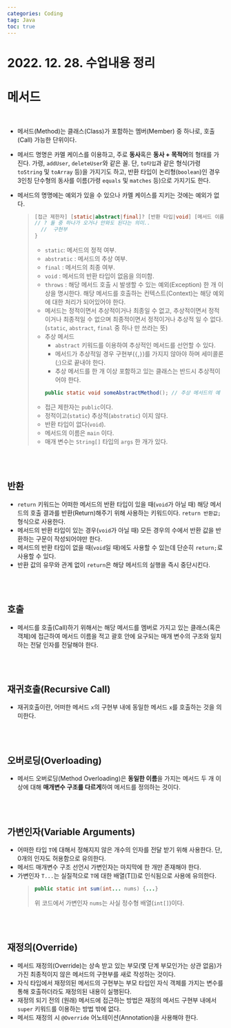 ```yaml
---
categories: Coding	
tag: Java
toc: true
---
```


# 2022. 12. 28. 수업내용 정리

# 메서드

<br>

* 메서드(Method)는 클래스(Class)가 포함하는 멤버(Member) 중 하나로, 호출(Call) 가능한 단위이다.
* 메서드 명명은 카멜 케이스를 이용하고, 주로 **동사**혹은 **동사 + 목적어**의 형태를 가진다. 가령, `addUser`, `deleteUser`와 같은 꼴. 단, `to타입`과 같은 형식(가령 `toString` 및 `toArray` 등)을 가지기도 하고, 반환 타입이 논리형(`boolean`)인 경우 3인칭 단수형의 동사를 이름(가령 `equals` 및 `matches` 등)으로 가지기도 한다.
* 메서드의 명명에는 예외가 있을 수 있으나 카멜 케이스를 지키는 것에는 예외가 없다.
  <br>

    >```java
    > [접근 제한자] [static|abstract|final]? [반환 타입|void] [메서드 이름] ([매개 변수(Parameter),...]?) [throws [예외,...]?] {
    >// ? 둘 중 하나가 오거나 안와도 된다는 의미.. 
    >   //  구현부
    >}
    >```
    >
    >* `static`:  메서드의 정적 여부.
    >* `abstratic` : 메서드의 추상 여부.
    >* `final` : 메서드의 최종 여부.
    >* `void` : 메서드의 반환 타입이 없음을 의미함.
    >* `throws` : 해당 메서드 호출 시 발생할 수 있는 예외(Exception) 한 개 이상을 명시한다. 해당 메서드를 호출하는 컨텍스트(Context)는 해당 예외에 대한 처리가 되어있어야 한다. 
    >* 메서드는 정적이면서 추상적이거나 최종일 수 없고, 추상적이면서 정적이거나 최종적일 수 없으며 최종적이면서 정적이거나 추상적 일 수 없다.(`static`, `abstract`, `final` 중 하나 만 쓰라는 뜻)
    > * 추상 메서드
    >   * `abstract` 키워드를 이용하여 추상적인 메서드를 선언할 수 있다.
    >   * 메서드가 추상적일 경우 구현부(`{`,`}`)를 가지지 않아야 하며 세미콜론(;)으로 끝내야 한다.
    >   * 추상 메서드를 한 개 이상 포함하고 있는 클래스는 반드시 추상적이어야 한다. 
    >   ```java
    >   public static void someAbstractMethod(); // 추상 메서드의 예
    >   ```
    >* 접근 제한자는 `public`이다.
    >* 정적이고(`static`) 추상적(`abstratic`) 이지 않다.
    >* 반환 타입이 없다(`void`).
    >* 메서드의 이름은 `main` 이다.
    >* 매개 변수는 `String[]` 타입의 `args` 한 개가 있다.
  

<br><br>
## 반환
* `return` 키워드는 어떠한 메서드의 반환 타입이 있을 때(`void`가 아닐 때) 해당 메서드의 호출 결과를 반환(Return)해주기 위해 사용하는 키워드이다. `return 반환값;` 형식으로 사용한다.
* 메서드의 반환 타입이 있는 경우(`void`가 아닐 때) 모든 경우의 수에서 반환 값을 반환하는 구문이 작성되어야만 한다.
* 메서드의 반환 타입이 없을 때(`void`일 때)에도 사용할 수 있는데 단순히 `return;`로 사용할 수 있다.
* 반환 값의 유무와 관계 없이 `return`은 해당 메서드의 실행을 즉시 중단시킨다.

<br><br>

## 호출
* 메서드를 호출(Call)하기 위해서는 해당 메서드를 멤버로 가지고 있는 클래스(혹은 객체)에 접근하여 메서드 이름을 적고 괄호 안에 요구되는 매개 변수의 구조와 일치하는 전달 인자를 전달해야 한다.

<br><br>
## 재귀호출(Recursive Call)
* 재귀호출이란, 어떠한 메서드 `x`의 구현부 내에 동일한 메서드 `x`를 호출하는 것을 의미한다.

<br><br>
## 오버로딩(Overloading)
* 메서드 오버로딩(Method Overloading)은 **동일한 이름**을 가지는 메서드 두  개 이상에 대해 **매개변수 구조를 다르게**하여 메서드를 정의하는 것이다. 

<br><br>
## 가변인자(Variable Arguments)
* 어떠한 타입 `T`에 대해서 정해지지 않은 개수의 인자를 전달 받기 위해 사용한다. 단, 0개의 인자도 허용함으로 유의한다. 
* 메서드 매개변수 구조 선언시 가변인자는 마지막에 한 개만 존재해야 한다.
* 가변인자 `T...`는 실질적으로 `T`에 대한 배열(T[])로 인식됨으로 사용에 유의한다.
  >```java
  > public static int sum(int... nums) {...}
  >```
  >위 코드에서 가변인자 `nums`는 사실 정수형 배열(`int[]`)이다.

<br><br>
## 재정의(Override)
* 메서드 재정의(Override)는 상속 받고 있는 부모(몇 단계 부모인가는 상관 없음)가 가진 최종적이지 않은 메서드의 구현부를 새로 작성하는 것이다.
* 자식 타입에서 재정의된 메서드의 구현부는 부모 타입인 자식 객체를 가지는 변수를 통해 호출하더라도 재정의된 내용이 실행된다. 
* 재정의 되기 전의 (원래) 메서드에 접근하는 방법은 재정의 메서드 구현부 내에서 `super` 키워드를 이용하는 방법 밖에 없다.
* 메서드 재정의 시 `@Override` 어노테이션(Annotation)을 사용해야 한다. 



<br>
<br>
<br>

